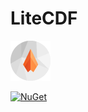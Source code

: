 # LiteCDF

![logo](https://github.com/silkfire/LiteCDF/blob/master/img/logo.png)

[![NuGet](https://img.shields.io/nuget/v/LiteCDF.svg)](https://www.nuget.org/packages/LiteCDF)
